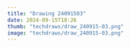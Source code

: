 ```yaml
---
title: "Drawing 24091503"
date: 2024-09-15T18:26
thumb: "techdraws/draw_240915-03.png"
image: "techdraws/draw_240915-03.png"
---
```

